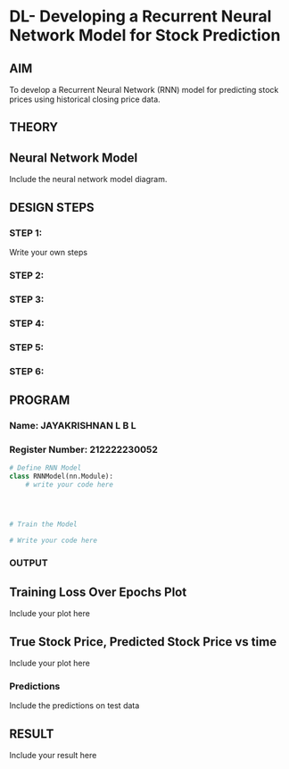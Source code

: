 # DL- Developing a Recurrent Neural Network Model for Stock Prediction

## AIM
To develop a Recurrent Neural Network (RNN) model for predicting stock prices using historical closing price data.

## THEORY


## Neural Network Model
Include the neural network model diagram.

## DESIGN STEPS
### STEP 1: 

Write your own steps

### STEP 2: 



### STEP 3: 



### STEP 4: 



### STEP 5: 



### STEP 6: 





## PROGRAM

### Name: JAYAKRISHNAN L B L

### Register Number: 212222230052

```python
# Define RNN Model
class RNNModel(nn.Module):
    # write your code here




# Train the Model

# Write your code here


```

### OUTPUT

## Training Loss Over Epochs Plot

Include your plot here

## True Stock Price, Predicted Stock Price vs time

Include your plot here

### Predictions
Include the predictions on test data

## RESULT
Include your result here
